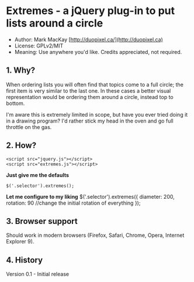 # Extremes - a jQuery plug-in to put lists around a circle

* Author: Mark MacKay [http://duopixel.ca/](http://duopixel.ca)
* License: GPLv2/MIT
* Meaning: Use anywhere you'd like. Credits appreciated, not required.

## 1. Why?

When ordering lists you will often find that topics come to a full circle; the first item is very similar to the last one. In these cases a better visual representation would be ordering them around a circle, instead top to bottom.

I'm aware this is extremely limited in scope, but have you ever tried doing it in a drawing program? I'd rather stick my head in the oven and go full throttle on the gas.

## 2. How?

	<script src="jquery.js"></script>
	<script src="extremes.js"></script>
	
**Just give me the defaults**

	$('.selector').extremes();

**Let me configure to my liking**
	$('.selector').extremes({
		diameter: 200,
		rotation: 90 //change the initial rotation of everything
	});
	
## 3. Browser support

Should work in modern browsers (Firefox, Safari, Chrome, Opera, Internet Explorer 9).

## 4. History

Version 0.1 - Initial release

